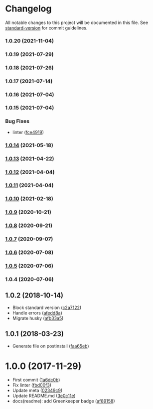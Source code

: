 # Changelog

All notable changes to this project will be documented in this file. See [standard-version](https://github.com/conventional-changelog/standard-version) for commit guidelines.

### 1.0.20 (2021-11-04)

### 1.0.19 (2021-07-29)

### 1.0.18 (2021-07-26)

### 1.0.17 (2021-07-14)

### 1.0.16 (2021-07-04)

### 1.0.15 (2021-07-04)


### Bug Fixes

* linter ([fce4919](https://github.com/kikobeats/free-email-domains/commit/fce4919860df41cb7a3511d75c0e6c4567e516f1))

### [1.0.14](https://github.com/kikobeats/free-email-domains/compare/v1.0.13...v1.0.14) (2021-05-18)

### [1.0.13](https://github.com/kikobeats/free-email-domains/compare/v1.0.12...v1.0.13) (2021-04-22)

### [1.0.12](https://github.com/kikobeats/free-email-domains/compare/v1.0.11...v1.0.12) (2021-04-04)

### [1.0.11](https://github.com/kikobeats/free-email-domains/compare/v1.0.10...v1.0.11) (2021-04-04)

### [1.0.10](https://github.com/kikobeats/free-email-domains/compare/v1.0.9...v1.0.10) (2021-02-18)

### [1.0.9](https://github.com/kikobeats/free-email-domains/compare/v1.0.8...v1.0.9) (2020-10-21)

### [1.0.8](https://github.com/kikobeats/free-email-domains/compare/v1.0.7...v1.0.8) (2020-09-21)

### [1.0.7](https://github.com/kikobeats/free-email-domains/compare/v1.0.6...v1.0.7) (2020-09-07)

### [1.0.6](https://github.com/kikobeats/free-email-domains/compare/v1.0.5...v1.0.6) (2020-07-08)

### [1.0.5](https://github.com/kikobeats/free-email-domains/compare/v1.0.4...v1.0.5) (2020-07-06)

### 1.0.4 (2020-07-06)

<a name="1.0.2"></a>
## 1.0.2 (2018-10-14)

* Block standard version ([c2a7122](https://github.com/kikobeats/free-email-domains/commit/c2a7122))
* Handle errors ([afedd8a](https://github.com/kikobeats/free-email-domains/commit/afedd8a))
* Migrate husky ([afb33a5](https://github.com/kikobeats/free-email-domains/commit/afb33a5))



<a name="1.0.1"></a>
## 1.0.1 (2018-03-23)

* Generate file on postinstall ([faa65eb](https://github.com/kikobeats/free-email-domains/commit/faa65eb))



<a name="1.0.0"></a>
# 1.0.0 (2017-11-29)

* First commit ([1a6dc0b](https://github.com/kikobeats/free-email-domains/commit/1a6dc0b))
* Fix linter ([fbd00f3](https://github.com/kikobeats/free-email-domains/commit/fbd00f3))
* Update meta ([02349c9](https://github.com/kikobeats/free-email-domains/commit/02349c9))
* Update README.md ([3e0c11e](https://github.com/kikobeats/free-email-domains/commit/3e0c11e))
* docs(readme): add Greenkeeper badge ([af89158](https://github.com/kikobeats/free-email-domains/commit/af89158))
